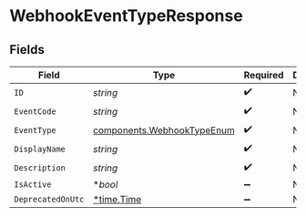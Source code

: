 # WebhookEventTypeResponse


## Fields

| Field                                                                    | Type                                                                     | Required                                                                 | Description                                                              |
| ------------------------------------------------------------------------ | ------------------------------------------------------------------------ | ------------------------------------------------------------------------ | ------------------------------------------------------------------------ |
| `ID`                                                                     | *string*                                                                 | :heavy_check_mark:                                                       | N/A                                                                      |
| `EventCode`                                                              | *string*                                                                 | :heavy_check_mark:                                                       | N/A                                                                      |
| `EventType`                                                              | [components.WebhookTypeEnum](../../models/components/webhooktypeenum.md) | :heavy_check_mark:                                                       | N/A                                                                      |
| `DisplayName`                                                            | *string*                                                                 | :heavy_check_mark:                                                       | N/A                                                                      |
| `Description`                                                            | *string*                                                                 | :heavy_check_mark:                                                       | N/A                                                                      |
| `IsActive`                                                               | **bool*                                                                  | :heavy_minus_sign:                                                       | N/A                                                                      |
| `DeprecatedOnUtc`                                                        | [*time.Time](https://pkg.go.dev/time#Time)                               | :heavy_minus_sign:                                                       | N/A                                                                      |